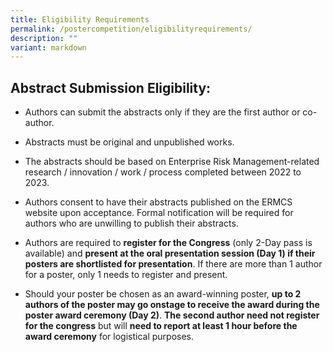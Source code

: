 ```yaml
---
title: Eligibility Requirements
permalink: /postercompetition/eligibilityrequirements/
description: ""
variant: markdown
---
```

## **Abstract Submission Eligibility:**

* Authors can submit the abstracts only if they are the first author or co-author.

* Abstracts must be original and unpublished works.

* The abstracts should be based on Enterprise Risk Management-related research / innovation / work / process completed between 2022 to 2023.

* Authors consent to have their abstracts published on the ERMCS website upon acceptance. Formal notification will be required for authors who are unwilling to publish their abstracts.

* Authors are required to **register for the Congress** (only 2-Day pass is available) and **present at the oral presentation session (Day 1) if their posters are shortlisted for presentation**. If there are more than 1 author for a poster, only 1 needs to register and present.

* Should your poster be chosen as an award-winning poster, **up to 2 authors of the poster may go onstage to receive the award during the poster award ceremony (Day 2)**. **The second author need not register for the congress** but will **need to report at least 1 hour before the award ceremony** for logistical purposes.